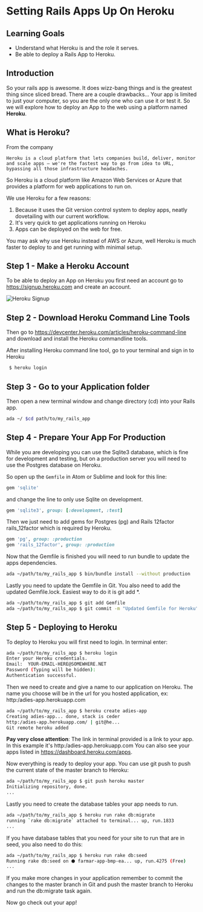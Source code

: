 
# Setting Rails Apps Up On Heroku

## Learning Goals
-  Understand what Heroku is and the role it serves.
- Be able to deploy  a Rails App to Heroku.

## Introduction
So your rails app is awesome.  It does wizz-bang things and is the greatest thing since sliced bread.  There are a couple drawbacks... Your app is limited to just your computer, so you are the only one who can use it or test it.  So we will explore how to deploy an App to the web using a platform named **Heroku**.

## What is Heroku?
From the company
```
Heroku is a cloud platform that lets companies build, deliver, monitor and scale apps — we're the fastest way to go from idea to URL, bypassing all those infrastructure headaches.
```
So Heroku is a cloud platform like Amazon Web Services or Azure that provides a platform for web applications to run on.  

We use Heroku for a few reasons:

1.  Because it uses the Git version control system to deploy apps, neatly dovetailing with our current workflow.  
2.  It's very quick to get applications running on Heroku
3.  Apps can be deployed on the web for free.

You may ask why use Heroku instead of AWS or Azure, well Heroku is much faster to deploy to and get running with minimal setup.  

## Step 1 - Make a Heroku Account
To be able to deploy an App on Heroku you first need an account go to https://signup.heroku.com and create an account. 

![Heroku Signup](images/heroku.png)


## Step 2 - Download Heroku Command Line Tools

Then go to https://devcenter.heroku.com/articles/heroku-command-line and download and install the Heroku commandline tools.

After installing Heroku command line tool, go to your terminal and sign in to Heroku

```bash
 $ heroku login
```

## Step 3 - Go to your Application folder

Then open a new terminal window and change directory (cd) into your Rails app.

```bash
ada ~/ $cd path/to/my_rails_app
```

## Step 4 - Prepare Your App For Production

While you are developing you can use the Sqlite3 database, which is fine for development and testing, but on a production server you will need to use the Postgres database on Heroku.  

So open up the `Gemfile` in Atom or Sublime and look for this line:
```ruby
gem 'sqlite'
```
and change the line to only use Sqlite on development.  
```ruby
gem 'sqlite3', group: [:development, :test]
```

Then we just need to add gems for Postgres (pg) and Rails 12factor rails_12factor which is required by Heroku.
```ruby
gem 'pg', group: :production
gem 'rails_12factor', group: :production
```
Now that the Gemfile is finished you will need to run bundle to update the apps dependencies.
```bash
ada ~/path/to/my_rails_app $ bin/bundle install --without production
```
Lastly you need to update the Gemfile in Git. You also need to add the updated Gemfile.lock. Easiest way to do it is git add *.
```bash
ada ~/path/to/my_rails_app $ git add Gemfile
ada ~/path/to/my_rails_app $ git commit -m "Updated Gemfile for Heroku"
```

## Step 5 - Deploying to Heroku

To deploy to Heroku you will first need to login.  In terminal enter:
```bash
ada ~/path/to/my_rails_app $ heroku login
Enter your Heroku credentials.
Email:  YOUR-EMAIL-HERE@SOMEWHERE.NET
Password (Typing will be hidden):  
Authentication successful.
```

Then we need to create and give a name to our application on Heroku. 
The name you choose will be in the url for you hosted application, ex: http:/adies-app.herokuapp.com
```bash
ada ~/path/to/my_rails_app $ heroku create adies-app
Creating adies-app... done, stack is ceder
http:/adies-app.herokuapp.com/ | git@he...
Git remote heroku added
```

**Pay very close attention**:  The link in terminal provided is a link to your app.  In this example it's http:/adies-app.herokuapp.com  You can also see your apps listed in https://dashboard.heroku.com/apps.  

Now everything is ready to deploy your app.  You can use git push to push the current state of the master branch to Heroku:

```bash
ada ~/path/to/my_rails_app $ git push heroku master
Initializing repository, done.
...
```

Lastly you need to create the database tables your app needs to run.

```bash
ada ~/path/to/my_rails_app $ heroku run rake db:migrate
running `rake db:migrate` attached to terminal... up, run.1833
...
```
If you have database tables that you need for your site to run that are in seed, you also need to do this:

```bash
ada ~/path/to/my_rails_app $ heroku run rake db:seed
Running rake db:seed on ⬢ farmar-app-bmp-ea... up, run.4275 (Free)
...
```

If you make more changes in your application remember to commit the changes to the master branch in Git and push the master branch to Heroku and run the db:migrate task again.  

Now go check out your app!
